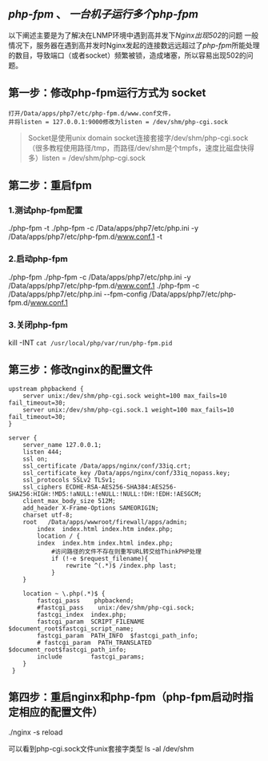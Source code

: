 *php-fpm* 、 *一台机子运行多个php-fpm*
------
以下阐述主要是为了解决在LNMP环境中遇到高并发下*Nginx出现502*的问题
一般情况下，服务器在遇到高并发时Nginx发起的连接数远远超过了*php-fpm*所能处理的数目，导致端口（或者socket）频繁被锁，造成堵塞，所以容易出现502的问题。

## 第一步：修改php-fpm运行方式为   socket
    打开/Data/apps/php7/etc/php-fpm.d/www.conf文件，
    并将listen = 127.0.0.1:9000修改为listen = /dev/shm/php-cgi.sock


>Socket是使用unix domain socket连接套接字/dev/shm/php-cgi.sock（很多教程使用路径/tmp，而路径/dev/shm是个tmpfs，速度比磁盘快得多）listen = /dev/shm/php-cgi.sock

## 第二步：重启fpm

### 1.测试php-fpm配置
./php-fpm -t
./php-fpm -c /Data/apps/php7/etc/php.ini -y /Data/apps/php7/etc/php-fpm.d/www.conf.1 -t
### 2.启动php-fpm
./php-fpm
./php-fpm -c /Data/apps/php7/etc/php.ini -y /Data/apps/php7/etc/php-fpm.d/www.conf.1
./php-fpm -c /Data/apps/php7/etc/php.ini --fpm-config /Data/apps/php7/etc/php-fpm.d/www.conf.1
### 3.关闭php-fpm
kill -INT `cat /usr/local/php/var/run/php-fpm.pid`


## 第三步：修改nginx的配置文件

```
upstream phpbackend {
    server unix:/dev/shm/php-cgi.sock weight=100 max_fails=10 fail_timeout=30;
    server unix:/dev/shm/php-cgi.sock.1 weight=100 max_fails=10 fail_timeout=30;
}

server {
    server_name 127.0.0.1;
    listen 444; 
    ssl on;
    ssl_certificate /Data/apps/nginx/conf/33iq.crt;
    ssl_certificate_key /Data/apps/nginx/conf/33iq_nopass.key;
    ssl_protocols SSLv2 TLSv1;
    ssl_ciphers ECDHE-RSA-AES256-SHA384:AES256-SHA256:HIGH:!MD5:!aNULL:!eNULL:!NULL:!DH:!EDH:!AESGCM;
    client_max_body_size 512M;
    add_header X-Frame-Options SAMEORIGIN;
    charset utf-8;  
    root   /Data/apps/wwwroot/firewall/apps/admin; 
        index  index.html index.htm index.php;
        location / {
        index  index.htm index.html index.php;  
            #访问路径的文件不存在则重写URL转交给ThinkPHP处理  
            if (!-e $request_filename){
                rewrite ^(.*)$ /index.php last;
            }
    }
    
    location ~ \.php(.*)$ {
        fastcgi_pass    phpbackend;
        #fastcgi_pass    unix:/dev/shm/php-cgi.sock;
        fastcgi_index  index.php;
        fastcgi_param  SCRIPT_FILENAME  $document_root$fastcgi_script_name;
        fastcgi_param  PATH_INFO  $fastcgi_path_info;
        # fastcgi_param  PATH_TRANSLATED  $document_root$fastcgi_path_info;
        include        fastcgi_params;
    }
 }
```

## 第四步：重启nginx和php-fpm（php-fpm启动时指定相应的配置文件）
./nginx -s reload

可以看到php-cgi.sock文件unix套接字类型
ls -al /dev/shm